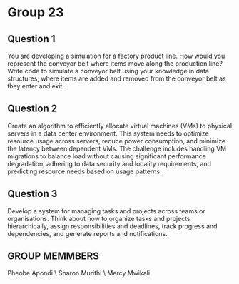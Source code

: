 # Group 23

## Question 1

You are developing a simulation for a factory product line. How would you represent the conveyor belt where items move along the production line?  Write code to simulate a conveyor belt using your knowledge in data structures, where items are added and removed from the conveyor belt as they enter and exit.

## Question 2

Create an algorithm to efficiently allocate virtual machines (VMs) to physical servers in a data center environment. This system needs to optimize resource usage across servers, reduce power consumption, and minimize the latency between dependent VMs. The challenge includes handling VM migrations to balance load without causing significant performance degradation, adhering to data security and locality requirements, and predicting resource needs based on usage patterns.


## Question 3


Develop a system for managing tasks and projects across teams or organisations. Think about how to organize tasks and projects hierarchically, assign responsibilities and deadlines, track progress and dependencies, and generate reports and notifications.
## GROUP MEMMBERS
Pheobe Apondi \ Sharon Murithi \  Mercy Mwikali
